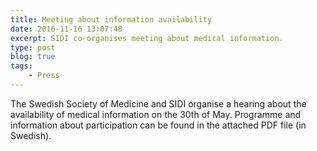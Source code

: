 ```yaml
---
title: Meeting about information availability
date: 2016-11-16 13:07:48
excerpt: SIDI co-organises meeting about medical information.
type: post
blog: true
tags:
    - Press
---
```

The Swedish Society of Medicine and SIDI organise a hearing about the availability of medical information on the 30th of May.
Programme and information about participation can be found in the attached PDF file (in Swedish).
